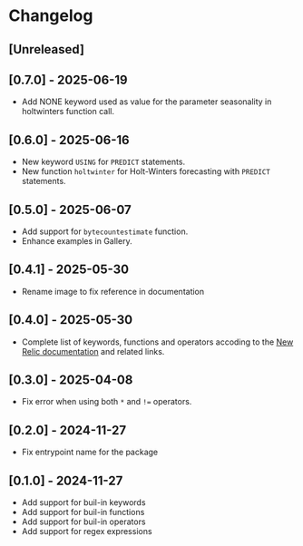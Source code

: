 # Changelog

## [Unreleased]

## [0.7.0] - 2025-06-19

* Add NONE keyword used as value for the parameter seasonality in holtwinters
  function call.

## [0.6.0] - 2025-06-16

* New keyword `USING` for `PREDICT` statements.
* New function `holtwinter` for Holt-Winters forecasting with `PREDICT`
  statements.

## [0.5.0] - 2025-06-07

* Add support for `bytecountestimate` function.
* Enhance examples in Gallery.

## [0.4.1] - 2025-05-30

* Rename image to fix reference in documentation

## [0.4.0] - 2025-05-30

* Complete list of keywords, functions and operators accoding to the
  [New Relic documentation](https://docs.newrelic.com/docs/nrql/nrql-syntax-clauses-functions/)
  and related links.

## [0.3.0] - 2025-04-08

* Fix error when using both `*` and `!=` operators.

## [0.2.0] - 2024-11-27

* Fix entrypoint name for the package

## [0.1.0] - 2024-11-27

* Add support for buil-in keywords
* Add support for buil-in functions
* Add support for buil-in operators
* Add support for regex expressions
